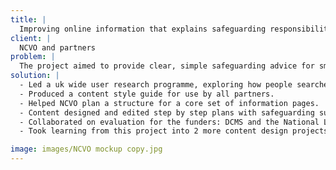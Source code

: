 ```yaml
---
title: |
  Improving online information that explains safeguarding responsibilities to small organisations
client: |
  NCVO and partners
problem: |
  The project aimed to provide clear, simple safeguarding advice for small charities. It focused on supporting organisations that only work with young people or adults at risk from time to time.  Existing information could be hard to find and confusing.
solution: |
  - Led a uk wide user research programme, exploring how people searched and how they reacted to what they found.
  - Produced a content style guide for use by all partners.
  - Helped NCVO plan a structure for a core set of information pages.
  - Content designed and edited step by step plans with safeguarding subject specialists.
  - Collaborated on evaluation for the funders: DCMS and the National Lottery Community Fund.
  - Took learning from this project into 2 more content design projects with NCVO.

image: images/NCVO mockup copy.jpg
---
```

